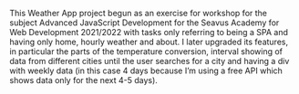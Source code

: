 This Weather App project begun as an exercise for workshop for the subject Advanced JavaScript Development for the Seavus Academy for Web Development 2021/2022 with tasks only referring to being a SPA and having only home, hourly weather and about. I later upgraded its features, in particular the parts of the temperature conversion, interval showing of data from different cities until the user searches for a city and having a div with weekly data (in this case 4 days because I’m using a free API which shows data only for the next 4-5 days).

